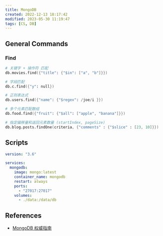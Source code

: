 ```yaml
---
title: MongoDB
created: 2022-12-13 18:17:42
modified: 2023-05-30 11:19:47
tags: [CS, DB]
---
```


## General Commands

### Find

```s
# 关键字 + 操作符 匹配
db.movies.find({"title": {"$in": ["a", "b"]}})

# 字段匹配
db.c.find({"y": null})

# 正则表达式
db.users.find({"name": {"$regex": /joe/i }})

# 多个元素匹配数组
db.food.find({"fruit": {"$all": ["apple", "banana"]}})

# 指定偏移量和返回元素数量 (startIndex, pageSize)
db.blog.posts.findOne(criteria, {"comments" : {"$slice" : [23, 10]}})
```

## Scripts

```yaml
version: "3.6"

services:
  mongodb:
    image: mongo:latest
    container_name: mongodb
    restart: always
    ports:
      - "27017:27017"
    volumes:
      - ./data:/data/db
```

## References

- [MongoDB 权威指南](https://weread.qq.com/web/reader/75432b50727d8270754e35ck6ea321b021d6ea9ab1ba605)
